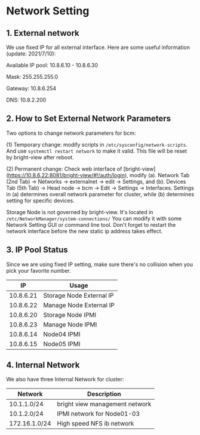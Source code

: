 # Network Setting

## 1. External network 
We use fixed IP for all external interface. Here are some useful information (update: 2021/7/10):

Available IP pool: 10.8.6.10 - 10.8.6.30

Mask: 255.255.255.0

Gateway: 10.8.6.254

DNS: 10.8.2.200

## 2. How to Set External Network Parameters

Two options to change network parameters for bcm: 

(1) Temporary change: modify scripts in `/etc/sysconfig/network-scripts`. And use `systemctl restart network` to make it valid. This file will be reset by bright-view after reboot. 

(2) Permanent change: Check web interface of [bright-view] (https://10.8.6.22:8081/bright-view/#!/auth/login), modify (a). Network Tab (2nd Tab) -> Networks -> externalnet -> edit -> Settings, and (b). Devices Tab (5th Tab) -> Head node -> bcm -> Edit -> Settings -> Interfaces. Settings in (a) determines overall network parameter for cluster, while (b) determines setting for specific devices.

Storage Node is not governed by bright-view. It's located in `/etc/NetworkManager/system-connections/`
You can modify it with some Network Setting GUI or command line tool. Don't forget to restart the network interface before the new static
ip address takes effect.

## 3. IP Pool Status
Since we are using fixed IP setting, make sure there's no collision when you pick your favorite number.

| IP        | Usage                    |
| --------- | ------------------------ |
| 10.8.6.21 | Storage Node External IP |
| 10.8.6.22 | Manage Node External IP  |
| 10.8.6.20 | Storage Node IPMI        |
| 10.8.6.23 | Manage Node IPMI         |
| 10.8.6.14 | Node04 IPMI              |
| 10.8.6.15 | Node05 IPMI              |

## 4. Internal Network
We also have three Internal Network for cluster:

|Network|Description|
| --------- | ------------------------ |
|10.1.1.0/24|bright view management network|
|10.1.2.0/24|IPMI network for Node01-03|
|172.16.1.0/24|High speed NFS ib network|